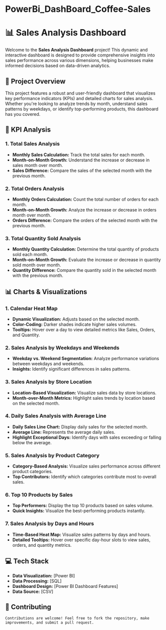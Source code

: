 # PowerBi_DashBoard_Coffee-Sales

# 📊 Sales Analysis Dashboard

Welcome to the **Sales Analysis Dashboard** project! This dynamic and interactive dashboard is designed to provide comprehensive insights into sales performance across various dimensions, helping businesses make informed decisions based on data-driven analytics.

## 🚀 Project Overview

This project features a robust and user-friendly dashboard that visualizes key performance indicators (KPIs) and detailed charts for sales analysis. Whether you're looking to analyze trends by month, understand sales patterns by weekdays, or identify top-performing products, this dashboard has you covered.

## 🎯 KPI Analysis

### 1. **Total Sales Analysis**
   - **Monthly Sales Calculation:** Track the total sales for each month.
   - **Month-on-Month Growth:** Understand the increase or decrease in sales month over month.
   - **Sales Difference:** Compare the sales of the selected month with the previous month.

### 2. **Total Orders Analysis**
   - **Monthly Orders Calculation:** Count the total number of orders for each month.
   - **Month-on-Month Growth:** Analyze the increase or decrease in orders month over month.
   - **Orders Difference:** Compare the orders of the selected month with the previous month.

### 3. **Total Quantity Sold Analysis**
   - **Monthly Quantity Calculation:** Determine the total quantity of products sold each month.
   - **Month-on-Month Growth:** Evaluate the increase or decrease in quantity sold month over month.
   - **Quantity Difference:** Compare the quantity sold in the selected month with the previous month.

## 📊 Charts & Visualizations

### 1. **Calendar Heat Map**
   - **Dynamic Visualization:** Adjusts based on the selected month.
   - **Color-Coding:** Darker shades indicate higher sales volumes.
   - **Tooltips:** Hover over a day to view detailed metrics like Sales, Orders, and Quantity.

### 2. **Sales Analysis by Weekdays and Weekends**
   - **Weekday vs. Weekend Segmentation:** Analyze performance variations between weekdays and weekends.
   - **Insights:** Identify significant differences in sales patterns.

### 3. **Sales Analysis by Store Location**
   - **Location-Based Visualization:** Visualize sales data by store locations.
   - **Month-over-Month Metrics:** Highlight sales trends by location based on the selected month.

### 4. **Daily Sales Analysis with Average Line**
   - **Daily Sales Line Chart:** Display daily sales for the selected month.
   - **Average Line:** Represents the average daily sales.
   - **Highlight Exceptional Days:** Identify days with sales exceeding or falling below the average.

### 5. **Sales Analysis by Product Category**
   - **Category-Based Analysis:** Visualize sales performance across different product categories.
   - **Top Contributors:** Identify which categories contribute most to overall sales.

### 6. **Top 10 Products by Sales**
   - **Top Performers:** Display the top 10 products based on sales volume.
   - **Quick Insights:** Visualize the best-performing products instantly.

### 7. **Sales Analysis by Days and Hours**
   - **Time-Based Heat Map:** Visualize sales patterns by days and hours.
   - **Detailed Tooltips:** Hover over specific day-hour slots to view sales, orders, and quantity metrics.

## 💻 Tech Stack

- **Data Visualization:** [Power BI]
- **Data Processing:** [SQL]
- **Dashboard Design:** [Power BI Dashboard Features]
- **Data Source:** [CSV]

## 📢 Contributing
    Contributions are welcome! Feel free to fork the repository, make improvements, and submit a pull request.
